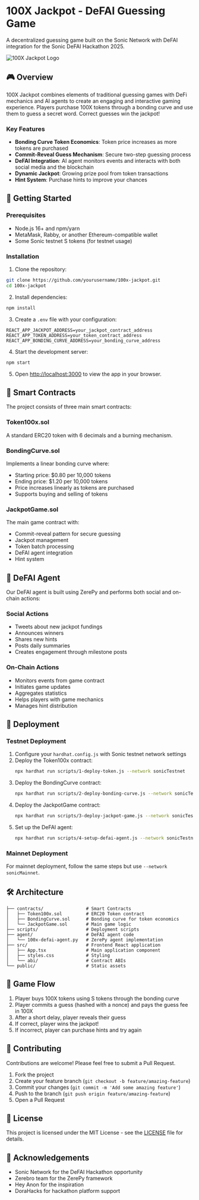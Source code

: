 # 100X Jackpot - DeFAI Guessing Game

A decentralized guessing game built on the Sonic Network with DeFAI integration for the Sonic DeFAI Hackathon 2025.

![100X Jackpot Logo](public/logo.png)

## 🎮 Overview

100X Jackpot combines elements of traditional guessing games with DeFi mechanics and AI agents to create an engaging and interactive gaming experience. Players purchase 100X tokens through a bonding curve and use them to guess a secret word. Correct guesses win the jackpot!

### Key Features

- **Bonding Curve Token Economics**: Token price increases as more tokens are purchased
- **Commit-Reveal Guess Mechanism**: Secure two-step guessing process
- **DeFAI Integration**: AI agent monitors events and interacts with both social media and the blockchain
- **Dynamic Jackpot**: Growing prize pool from token transactions
- **Hint System**: Purchase hints to improve your chances

## 🚀 Getting Started

### Prerequisites

- Node.js 16+ and npm/yarn
- MetaMask, Rabby, or another Ethereum-compatible wallet
- Some Sonic testnet S tokens (for testnet usage)

### Installation

1. Clone the repository:

```bash
git clone https://github.com/yourusername/100x-jackpot.git
cd 100x-jackpot
```

2. Install dependencies:

```bash
npm install
```

3. Create a `.env` file with your configuration:

```
REACT_APP_JACKPOT_ADDRESS=your_jackpot_contract_address
REACT_APP_TOKEN_ADDRESS=your_token_contract_address
REACT_APP_BONDING_CURVE_ADDRESS=your_bonding_curve_address
```

4. Start the development server:

```bash
npm start
```

5. Open [http://localhost:3000](http://localhost:3000) to view the app in your browser.

## 🔧 Smart Contracts

The project consists of three main smart contracts:

### Token100x.sol

A standard ERC20 token with 6 decimals and a burning mechanism.

### BondingCurve.sol

Implements a linear bonding curve where:
- Starting price: $0.80 per 10,000 tokens
- Ending price: $1.20 per 10,000 tokens
- Price increases linearly as tokens are purchased
- Supports buying and selling of tokens

### JackpotGame.sol

The main game contract with:
- Commit-reveal pattern for secure guessing
- Jackpot management
- Token batch processing
- DeFAI agent integration
- Hint system

## 🤖 DeFAI Agent

Our DeFAI agent is built using ZerePy and performs both social and on-chain actions:

### Social Actions

- Tweets about new jackpot fundings
- Announces winners
- Shares new hints
- Posts daily summaries
- Creates engagement through milestone posts

### On-Chain Actions

- Monitors events from game contract
- Initiates game updates
- Aggregates statistics
- Helps players with game mechanics
- Manages hint distribution

## 🚀 Deployment

### Testnet Deployment

1. Configure your `hardhat.config.js` with Sonic testnet network settings
2. Deploy the Token100x contract:
   ```bash
   npx hardhat run scripts/1-deploy-token.js --network sonicTestnet
   ```
3. Deploy the BondingCurve contract:
   ```bash
   npx hardhat run scripts/2-deploy-bonding-curve.js --network sonicTestnet
   ```
4. Deploy the JackpotGame contract:
   ```bash
   npx hardhat run scripts/3-deploy-jackpot-game.js --network sonicTestnet
   ```
5. Set up the DeFAI agent:
   ```bash
   npx hardhat run scripts/4-setup-defai-agent.js --network sonicTestnet
   ```

### Mainnet Deployment

For mainnet deployment, follow the same steps but use `--network sonicMainnet`.

## 🛠️ Architecture

```
├── contracts/                # Smart Contracts
│   ├── Token100x.sol         # ERC20 Token contract
│   ├── BondingCurve.sol      # Bonding curve for token economics
│   └── JackpotGame.sol       # Main game logic
├── scripts/                  # Deployment scripts
├── agent/                    # DeFAI agent code
│   └── 100x-defai-agent.py   # ZerePy agent implementation
├── src/                      # Frontend React application
│   ├── App.tsx               # Main application component
│   ├── styles.css            # Styling
│   └── abi/                  # Contract ABIs
└── public/                   # Static assets
```

## 🔄 Game Flow

1. Player buys 100X tokens using S tokens through the bonding curve
2. Player commits a guess (hashed with a nonce) and pays the guess fee in 100X
3. After a short delay, player reveals their guess
4. If correct, player wins the jackpot!
5. If incorrect, player can purchase hints and try again

## 🤝 Contributing

Contributions are welcome! Please feel free to submit a Pull Request.

1. Fork the project
2. Create your feature branch (`git checkout -b feature/amazing-feature`)
3. Commit your changes (`git commit -m 'Add some amazing feature'`)
4. Push to the branch (`git push origin feature/amazing-feature`)
5. Open a Pull Request

## 📝 License

This project is licensed under the MIT License - see the [LICENSE](LICENSE) file for details.

## 🙏 Acknowledgements

- Sonic Network for the DeFAI Hackathon opportunity
- Zerebro team for the ZerePy framework
- Hey Anon for the inspiration
- DoraHacks for hackathon platform support
